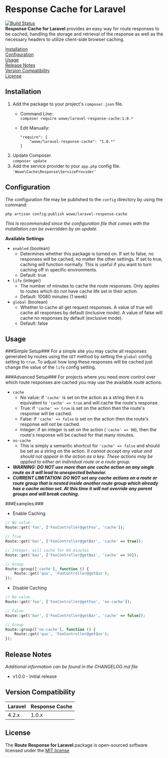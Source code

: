 Response Cache for Laravel
==========================
[![Build Status](https://travis-ci.org/willrowe/laravel-response-cache.svg)](https://travis-ci.org/willrowe/laravel-response-cache)  
**Response Cache for Laravel** provides an easy way for route responses to be cached, handling the storage and retrieval of the response as well as the necessary headers to utilize client-side browser caching.

[Installation](#installation)  
[Configuration](#configuration)  
[Usage](#usage)  
[Release Notes](#release-notes)  
[Version Compatibility](#version-compatibility)  
[License](#license)  

Installation
------------
1. Add the package to your project's `composer.json` file.  
    - Command Line:  
        `composer require wowe/laravel-response-cache:1.0.*`
    - Edit Manually:

        ```
        "require": {
            "wowe/laravel-response-cache": "1.0.*"
        }
        ```
2. Update Composer.  
    `composer update`
3. Add the service provider to your `app.php` config file.  
    `'Wowe\Cache\Response\ServiceProvider'`

Configuration
-------------
The configuration file may be published to the `config` directory by using the command:

`php artisan config:publish wowe/laravel-response-cache`

*This is recommended since the configuration file that comes with the installation can be overridden by an update.*

**Available Settings**
- `enabled` (boolean)
    + Determines whether this package is turned on. If set to false, no responses will be cached, no matter the other settings. If set to true, caching will function normally. This is useful if you want to turn caching off in specific environments.
    + Default: true
- `life` (integer)
    + The number of minutes to cache the route responses. Only applies to routes which do not have cache life set in their action.
    + Default: 10080 minutes (1 week)
- `global` (boolean)
    + Whether to cache all get request responses. A value of true will cache all responses by default (inclusive mode). A value of false will cache no responses by default (exclusive mode).
    + Default: false

Usage
-----
###Simple Setup###
For a simple site you may cache all responses generated by routes using the `GET` method by setting the `global` config setting to `true`. To adjust how long these responses will be cached just change the value of the `life` config setting.

###Advanced Setup###
For projects where you need more control over which route responses are cached you may use the available route actions:
- `cache`
    + No value: if `'cache'` is set on the action as a string then it is equivalent to `'cache' => true` and will cache the route's response.
    + True: if `'cache' => true` is set on the action then the route's response will be cached.
    + False: if `'cache' => false` is set on the action then the route's response *will not* be cached.
    + Integer: if an integer is set on the action (`'cache' => 90`), then the route's response will be cached for that many minutes.
- `no-cache`
    + This is simply a semantic shortcut for `'cache' => false` and should be set as a string on the action. *It cannot accept any value and should not appear in the action as a key.*
*These actions may be applied to either an individual route or a route group.*
- __*WARNING: DO NOT use more than one cache action on any single route as it will lead to unexpected behavior.*__
- __*CURRENT LIMITATION: DO NOT set any cache actions on a route or route group that is nested inside another route group which already has a cache action set. At this time it will not override any parent groups and will break caching.*__

###Examples:###
- Enable Caching
```php
// No value
Route::get('foo', ['FooController@getFoo', 'cache']);

// True
Route::get('bar', ['FooController@getBar', 'cache' => true]);

// Integer, will cache for 90 minutes
Route::get('baz', ['FooController@getBaz', 'cache' => 90]);

// Group
Route::group(['cache'], function () {
    Route::get('qux', 'FooController@getQux');
});
```
- Disable Caching
```php
// No value
Route::get('foo', ['FooController@getFoo', 'no-cache']);

// False
Route::get('bar', ['FooController@getBar', 'cache' => false]);

// Group
Route::group(['no-cache'], function () {
    Route::get('qux', 'FooController@getQux');
});
```

Release Notes
-------------
*Additional information can be found in the CHANGELOG.md file*
- v1.0.0 - Initial release

Version Compatibility
---------------------
Laravel | Response Cache
--------|---------------
4.2.x   | 1.0.x

License
-------
The **Route Response for Laravel** package is open-sourced software licensed under the [MIT license](http://opensource.org/licenses/MIT)